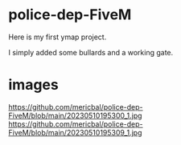 # police-dep-FiveM

Here is my first ymap project.

I simply added some bullards and a working gate.

# images
https://github.com/mericbal/police-dep-FiveM/blob/main/20230510195300_1.jpg
https://github.com/mericbal/police-dep-FiveM/blob/main/20230510195309_1.jpg
